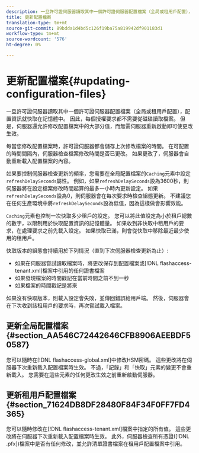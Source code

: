 ```yaml
---
description: 一旦許可證伺服器讀取其中一個許可證伺服器配置檔案（全局或租用戶配置），配置資訊就快取在記憶體中。 因此，每個授權要求都不需要從磁碟讀取檔案。 但是，伺服器還允許修改配置檔案中的大部分值，而無需伺服器重新啟動即可使更改生效。
title: 更新配置檔案
translation-type: tm+mt
source-git-commit: 89bdda1d4bd5c126f19ba75a819942df901183d1
workflow-type: tm+mt
source-wordcount: '576'
ht-degree: 0%

---
```



# 更新配置檔案{#updating-configuration-files}

一旦許可證伺服器讀取其中一個許可證伺服器配置檔案（全局或租用戶配置），配置資訊就快取在記憶體中。 因此，每個授權要求都不需要從磁碟讀取檔案。 但是，伺服器還允許修改配置檔案中的大部分值，而無需伺服器重新啟動即可使更改生效。

每當您修改配置檔案時，許可證伺服器都會儲存上次修改檔案的時間。 在可配置的時間間隔內，伺服器檢查檔案修改時間是否已更改。 如果更改了，伺服器會自動重新載入配置檔案的內容。

如果要控制伺服器檢查更新的頻率，您需要在全局配置檔案的`Caching`元素中設定`refreshDelaySeconds`屬性。 例如，如果`refreshDelaySeconds`設為3600秒，則伺服器將在設定檔案修改時間起算的最多一小時內更新設定。 如果`refreshDelaySeconds`設為0，則伺服器會在每次要求時檢查組態更新。 不建議您在任何生產環境中將`refreshDelaySeconds`設為低值，因為這樣做會影響效能。

`Caching`元素也控制一次快取多少租戶的設定。 您可以將此值設定為小於租戶總數的數字，以限制用於快取配置資訊的記憶體量。 如果收到非快取中租用戶的要求，在處理要求之前先載入設定。 如果快取已滿，則會從快取中移除最近最少使用的租用戶。

快取版本的組態會持續用於下列情況（直到下次伺服器檢查更新為止）:

* 如果在伺服器嘗試讀取檔案時，將更改保存到配置檔案或[!DNL flashaccess-tenant.xml]檔案中引用的任何證書檔案
* 如果發現檔案的時間戳記在當前時間之前不到一秒
* 如果檔案的時間戳記是將來

如果沒有快取版本，則載入設定會失敗，並傳回錯誤給用戶端。 然後，伺服器會在下次收到該租用戶的要求時，再次嘗試載入檔案。

## 更新全局配置檔案{#section_AA546C72442646CFB8906AEEBDF50587}

您可以隨時在[!DNL flashaccess-global.xml]中修改HSM密碼。 這些更改將在伺服器下次重新載入配置檔案時生效。 不過，「記錄」和「快取」元素的變更不會重新載入。 您需要在這些元素的任何更改生效之前重新啟動伺服器。

## 更新租用戶配置檔案{#section_71624DB8DF28480F84F34F0FF7FD4365}

您可以隨時修改在[!DNL flashaccess-tenant.xml]檔案中指定的所有值。 這些更改將在伺服器下次重新載入配置檔案時生效。 此外，伺服器檢查所有憑證([!DNL .pfx])檔案中是否有任何修改，並允許清單證書檔案在租用戶配置檔案中引用。
